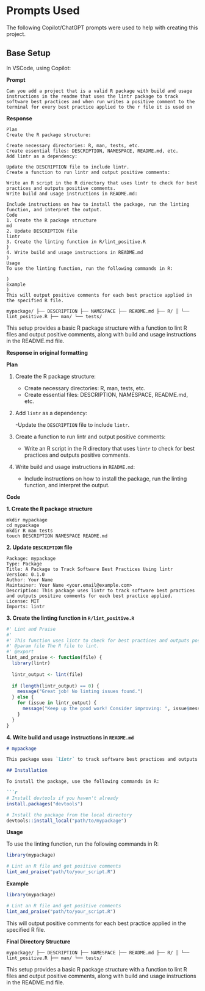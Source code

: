 # Prompts Used

The following Copilot/ChatGPT prompts were used to help with creating this project.

## Base Setup

In VSCode, using Copilot:

**Prompt**
```
Can you add a project that is a valid R package with build and usage instructions in the readme that uses the lintr package to track software best practices and when run writes a positive comment to the terminal for every best practice applied to the r file it is used on
```

**Response**
```
Plan
Create the R package structure:

Create necessary directories: R, man, tests, etc.
Create essential files: DESCRIPTION, NAMESPACE, README.md, etc.
Add lintr as a dependency:

Update the DESCRIPTION file to include lintr.
Create a function to run lintr and output positive comments:

Write an R script in the R directory that uses lintr to check for best practices and outputs positive comments.
Write build and usage instructions in README.md:

Include instructions on how to install the package, run the linting function, and interpret the output.
Code
1. Create the R package structure
md
2. Update DESCRIPTION file
lintr
3. Create the linting function in R/lint_positive.R
}
4. Write build and usage instructions in README.md
)
Usage
To use the linting function, run the following commands in R:

)
Example
)
This will output positive comments for each best practice applied in the specified R file.

mypackage/ ├── DESCRIPTION ├── NAMESPACE ├── README.md ├── R/ │ └── lint_positive.R ├── man/ └── tests/

```
This setup provides a basic R package structure with a function to lint R files and output positive comments, along with build and usage instructions in the README.md file.

**Response in original formatting**

**Plan**
1. Create the R package structure:
    - Create necessary directories: R, man, tests, etc.
    - Create essential files: DESCRIPTION, NAMESPACE, README.md, etc.

2. Add `lintr` as a dependency:

    -Update the `DESCRIPTION` file to include `lintr`.

3. Create a function to run lintr and output positive comments:

    - Write an R script in the R directory that uses `lintr` to check for best practices and outputs positive comments.

4. Write build and usage instructions in `README.md`:

    - Include instructions on how to install the package, run the linting function, and interpret the output.

**Code**

**1. Create the R package structure**
```shell
mkdir mypackage
cd mypackage
mkdir R man tests
touch DESCRIPTION NAMESPACE README.md
```
**2. Update `DESCRIPTION` file**
```shell
Package: mypackage
Type: Package
Title: A Package to Track Software Best Practices Using lintr
Version: 0.1.0
Author: Your Name
Maintainer: Your Name <your.email@example.com>
Description: This package uses lintr to track software best practices and outputs positive comments for each best practice applied.
License: MIT
Imports: lintr
```
**3. Create the linting function in `R/lint_positive.R`**
```r
#' Lint and Praise
#'
#' This function uses lintr to check for best practices and outputs positive comments.
#' @param file The R file to lint.
#' @export
lint_and_praise <- function(file) {
  library(lintr)
  
  lintr_output <- lint(file)
  
  if (length(lintr_output) == 0) {
    message("Great job! No linting issues found.")
  } else {
    for (issue in lintr_output) {
      message("Keep up the good work! Consider improving: ", issue$message)
    }
  }
}
```

**4. Write build and usage instructions in `README.md`**
```markdown
# mypackage

This package uses `lintr` to track software best practices and outputs positive comments for each best practice applied.

## Installation

To install the package, use the following commands in R:

```r
# Install devtools if you haven't already
install.packages("devtools")

# Install the package from the local directory
devtools::install_local("path/to/mypackage")
```

**Usage**

To use the linting function, run the following commands in R:
```r
library(mypackage)

# Lint an R file and get positive comments
lint_and_praise("path/to/your_script.R")
``` 

**Example**
```r
library(mypackage)

# Lint an R file and get positive comments
lint_and_praise("path/to/your_script.R")
```

This will output positive comments for each best practice applied in the specified R file.

**Final Directory Structure**
```
mypackage/ ├── DESCRIPTION ├── NAMESPACE ├── README.md ├── R/ │ └── lint_positive.R ├── man/ └── tests/

```

This setup provides a basic R package structure with a function to lint R files and output positive comments, along with build and usage instructions in the README.md file.